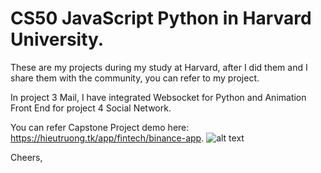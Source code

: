 # CS50 JavaScript Python in Harvard University.

These are my projects during my study at Harvard, after I did them and I share them with the community, you can refer to my project.

In project 3 Mail, I have integrated Websocket for Python and Animation Front End for project 4 Social Network.

You can refer Capstone Project demo here: https://hieutruong.tk/app/fintech/binance-app.
![alt text](https://st4.depositphotos.com/16184378/37820/v/1600/depositphotos_378204978-stock-illustration-cute-welsh-corgi-dog-waving.jpg)

Cheers,
